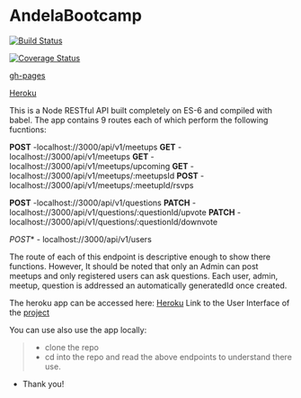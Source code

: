 


# AndelaBootcamp

[![Build Status](https://travis-ci.com/tolumide-ng/AndelaBootcamp.svg?branch=develop)](https://travis-ci.com/tolumide-ng/AndelaBootcamp)


[![Coverage Status](https://coveralls.io/repos/github/tolumide-ng/AndelaBootcamp/badge.svg?branch=develop)](https://coveralls.io/github/tolumide-ng/AndelaBootcamp?branch=develop)



[gh-pages](https://tolumide-ng.github.io/AndelaBootcamp/UI/index.html)

[Heroku](https://andelabootcamp.herokuapp.com/)



This is a Node RESTful API built completely on ES-6 and compiled with babel.
The app contains 9 routes each of which perform the following fucntions:

**POST** -localhost://3000/api/v1/meetups
**GET**  -localhost://3000/api/v1/meetups
**GET**  -localhost://3000/api/v1/meetups/upcoming
**GET**  -localhost://3000/api/v1/meetups/:meetupsId
**POST** -localhost://3000/api/v1/meetups/:meetupId/rsvps


**POST**  -localhost://3000/api/v1/questions
**PATCH** -localhost://3000/api/v1/questions/:questionId/upvote
**PATCH** -localhost://3000/api/v1/questions/:questionId/downvote

*POST** - localhost://3000/api/v1/users

The route of each of this endpoint is descriptive enough to show there functions. However, It should be noted that only an Admin can post meetups and only registered users can ask questions. Each user, admin, meetup, question is addressed an automatically generatedId once created.

The heroku app can be accessed here: [Heroku](https://andelabootcamp.herokuapp.com/)
Link to the User Interface of the [project](https://tolumide-ng.github.io/AndelaBootcamp/UI/index.html)


You can use also use the app locally:
>- clone the repo 
>- cd into the repo and read the above endpoints to understand there use.

- Thank you!